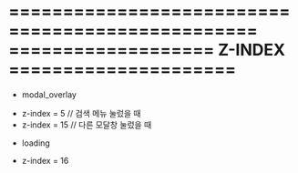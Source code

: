 
=================================================
=================== Z-INDEX =====================
=================================================
- modal_overlay
* z-index = 5 // 검색 메뉴 눌렀을 때
* z-index = 15 // 다른 모달창 눌렀을 때

- loading
* z-index = 16